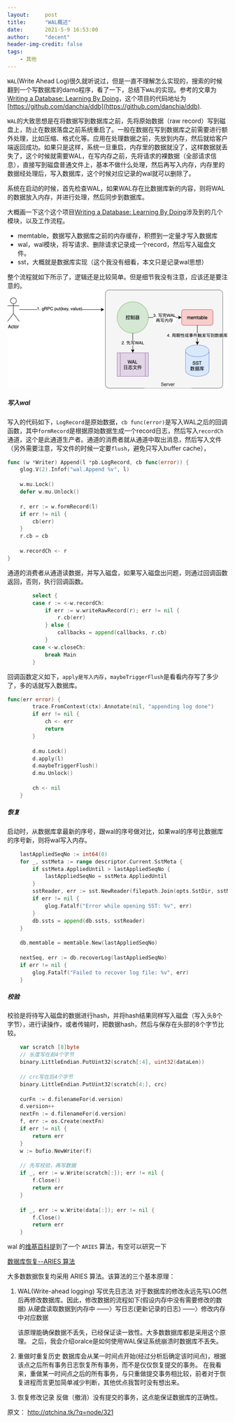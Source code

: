 ```yaml
---
layout:     post
title:      "WAL概述"
date:       2021-5-9 16:53:00
author:     "decent"
header-img-credit: false
tags:
    - 其他
---
```


`WAL`(Write Ahead Log)很久就听说过，但是一直不理解怎么实现的，搜索的时候翻到一个写数据库的damo程序，看了一下，总结下`WAL`的实现。参考的文章为[Writing a Database: Learning By Doing](https://medium.com/@daniel.chia/writing-a-database-learning-by-doing-72480647b978)，这个项目的代码地址为[https://github.com/danchia/ddb](https://github.com/danchia/ddb).

`WAL`的大致思想是在将数据写到数据库之前，先将原始数据（raw record）写到磁盘上，防止在数据落盘之前系统重启了。一般在数据在写到数据库之前需要进行额外处理，比如压缩、格式化等。应用在处理数据之前，先放到内存，然后就给客户端返回成功。如果只是这样，系统一旦重启，内存里的数据就没了，这样数据就丢失了，这个时候就需要WAL，在写内存之前，先将请求的裸数据（全部请求信息），直接写到磁盘普通文件上，基本不做什么处理，然后再写入内存，内存里的数据经处理后，写入数据库，这个时候对应记录的wal就可以删除了。

系统在启动的时候，首先检查WAL，如果WAL存在比数据库新的内容，则将WAL的数据放入内存，并进行处理，然后同步到数据库。

大概画一下这个这个项目[Writing a Database: Learning By Doing](https://medium.com/@daniel.chia/writing-a-database-learning-by-doing-72480647b978)涉及到的几个模块，以及工作流程。
* memtable，数据写入数据库之前的内存缓存，积攒到一定量才写入数据库
* wal，wal模块，将写请求、删除请求记录成一个record，然后写入磁盘文件。
* sst，大概就是数据库实现（这个我没有细看，本文只是记录wal思想）

整个流程就如下所示了，逻辑还是比较简单。但是细节我没有注意，应该还是要注意的。
![java-javascript](/img/in-post/common/wal.png)


##### 写入wal
写入的代码如下，`LogRecord`是原始数据，`cb func(error)`是写入WAL之后的回调函数，其中`formRecord`是根据原始数据生成一个record日志，然后写入`recordCh`通道，这个是此通道生产者。通道的消费者就从通道中取出消息，然后写入文件（另外需要注意，写文件的时候一定要`flush`，避免只写入buffer cache），
```go
func (w *Writer) Append(l *pb.LogRecord, cb func(error)) {
	glog.V(2).Infof("wal.Append %v", l)

	w.mu.Lock()
	defer w.mu.Unlock()

	r, err := w.formRecord(l)
	if err != nil {
		cb(err)
	}
	r.cb = cb

	w.recordCh <- r
}
```
通道的消费者从通道读数据，并写入磁盘，如果写入磁盘出问题，则通过回调函数返回，否则，执行回调函数。
```go
		select {
		case r := <-w.recordCh:
			if err := w.writeRawRecord(r); err != nil {
				r.cb(err)
			} else {
				callbacks = append(callbacks, r.cb)
			}
		case <-w.closeCh:
			break Main
		}
```
回调函数定义如下，`apply是写入内存`，`maybeTriggerFlush`是看看内存写了多少了，多的话就写入数据库。
```go
func(err error) {
		trace.FromContext(ctx).Annotate(nil, "appending log done")
		if err != nil {
			ch <- err
			return
		}

		d.mu.Lock()
		d.apply(l)
		d.maybeTriggerFlush()
		d.mu.Unlock()

		ch <- nil
	}
```
##### 恢复
启动时，从数据库拿最新的序号，跟wal的序号做对比，如果wal的序号比数据库的序号新，则将wal写入内存。
```go
	lastAppliedSeqNo := int64(0)
	for _, sstMeta := range descriptor.Current.SstMeta {
		if sstMeta.AppliedUntil > lastAppliedSeqNo {
			lastAppliedSeqNo = sstMeta.AppliedUntil
		}
		sstReader, err := sst.NewReader(filepath.Join(opts.SstDir, sstMeta.Filename), db.blockCache)
		if err != nil {
			glog.Fatalf("Error while opening SST: %v", err)
		}
		db.ssts = append(db.ssts, sstReader)
	}

	db.memtable = memtable.New(lastAppliedSeqNo)

	nextSeq, err := db.recoverLog(lastAppliedSeqNo)
	if err != nil {
		glog.Fatalf("Failed to recover log file: %v", err)
	}
```

##### 校验
校验是将待写入磁盘的数据进行hash，并将hash结果同样写入磁盘（写入头8个字节），进行读操作，或者传输时，把数据hash，然后与保存在头部的8个字节比较。
```go
    var scratch [8]byte
    // 长度写在前4个字节
	binary.LittleEndian.PutUint32(scratch[:4], uint32(dataLen))
    
    // crc写在后4个字节
    binary.LittleEndian.PutUint32(scratch[4:], crc)

	curFn := d.filenameFor(d.version)
	d.version++
	nextFn := d.filenameFor(d.version)
	f, err := os.Create(nextFn)
	if err != nil {
		return err
	}
	w := bufio.NewWriter(f)

    // 先写校验，再写数据
	if _, err := w.Write(scratch[:]); err != nil {
		f.Close()
		return err
	}

	if _, err := w.Write(data[:]); err != nil {
		f.Close()
		return err
	}
```

wal 的[维基百科提](https://en.wikipedia.org/wiki/Write-ahead_logging)到了一个 `ARIES` 算法，有空可以研究一下

[数据库恢复--ARIES 算法](http://qtchina.github.io/3/node_321.html)

大多数数据恢复均采用 ARIES 算法。该算法的三个基本原理：
1. WAL(Write-ahead logging) 写优先日志法
	对于数据库的修改永远先写LOG然后再修改数据库。因此，修改数据的流程如下(假设内存中没有需要修改的数据)
	从硬盘读取数据到内存中 ——〉写日志(更新记录的日志) ——〉修改内存中对应数据

	该原理能确保数据不丢失，已经保证读一致性。大多数数据库都是采用这个原理。
	之后，我会介绍oralce是如何使用WAL保证系统崩溃时数据库不丢失。

2. 重做时重复历史
	数据库会从某一时间点开始(经过分析后确定该时间点)，根据该点之后所有事务日志恢复所有事务，而不是仅仅恢复提交的事务。
	在我看来，重做某一时间点之后的所有事务，与只重做提交事务相比较，前者对于恢复进程而言更加简单减少判断，其他优点我暂时没有想出来。

3. 恢复修改记录
	反做（撤消）没有提交的事务，这点能保证数据库的正确性。


原文： http://qtchina.tk/?q=node/321